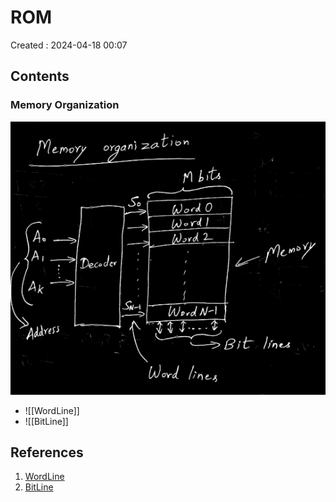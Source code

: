 # ROM
Created : 2024-04-18 00:07


## Contents

### Memory Organization

![](BTech/S6/Embedded%20Systems/Files/Screenshot_2024-04-18-00-13-32_2646x1024.png)
- ![[WordLine]]
- ![[BitLine]]


## References
1. [WordLine](WordLine.md)
2. [BitLine](BitLine.md)
